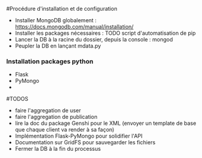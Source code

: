 #Procédure d'installation et de configuration

- Installer MongoDB globalement : https://docs.mongodb.com/manual/installation/
- Installer les packages nécessaires  : TODO script d'automatisation de pip
- Lancer la DB à la racine du dossier, depuis la console : mongod
- Peupler la DB en lançant mdata.py

### Installation packages python

- Flask
- PyMongo
-

#TODOS
- faire l'aggregation de user
- faire l'aggregation de publication
- lire la doc du package Genshi pour le XML (envoyer un template de base que chaque client va render à sa façon)
- Implémentation Flask-PyMongo pour solidifier l'API
- Documentation sur GridFS pour sauvegarder les fichiers
- Fermer la DB à la fin du processus
